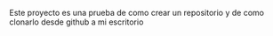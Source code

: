 Este proyecto es una prueba de como crear un repositorio y de como clonarlo desde github a mi escritorio